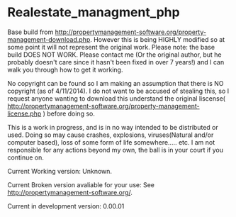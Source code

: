 Realestate_managment_php  
========================

Base build from http://propertymanagement-software.org/property-management-download.php.   However this is being HIGHLY modified so at some point it will not represent the original work.  Please note: the base build DOES NOT WORK.  Please contact me (Or the original author, but he probably doesn't care since it hasn't been fixed in over 7 years!) and I can walk you through how to get it working.


No copyright can be found so I am making an assumption that there is NO copyright (as of 4/11/2014).  I do not want to be accused of stealing this, so I request anyone wanting to download this understand the original liscense( http://propertymanagement-software.org/property-management-license.php ) before doing so.  

This is a work in progress, and is in no way intended to be distributed or used.  Doing so may cause crashes, explosions, viruses(Natural and/or computer based), loss of some form of life somewhere.....  etc.   I am not responsible for any actions beyond my own, the ball is in your court if you continue on.

Current Working version: Unknown.

Current Broken version avaliable for your use: See http://propertymanagement-software.org/.

Current in development version: 0.00.01
